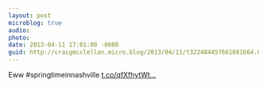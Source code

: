 ```yaml
---
layout: post
microblog: true
audio: 
photo: 
date: 2013-04-11 17:01:00 -0600
guid: http://craigmcclellan.micro.blog/2013/04/11/t322484457661681664.html
---
```

Eww #springtimeinnashville [t.co/qfXfhytWt...](http://t.co/qfXfhytWtg)
